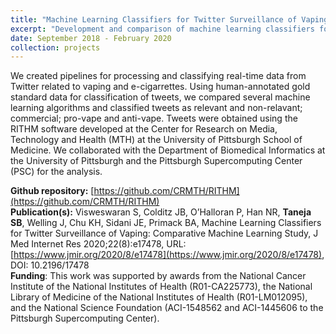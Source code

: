 ```yaml
---
title: "Machine Learning Classifiers for Twitter Surveillance of Vaping"
excerpt: "Development and comparison of machine learning classifiers for social media data related to vaping. <br/><img src='/images/projects/twitter_project4.png'>"
date: September 2018 - February 2020
collection: projects
---
```


We created pipelines for processing and classifying real-time data from Twitter related to vaping and e-cigarrettes. Using human-annotated gold standard data for classification of tweets, we compared several machine learning algorithms and classified tweets as relevant and non-relavant; commercial; pro-vape and anti-vape. Tweets were obtained using the RITHM software developed at the Center for Research on Media, Technology and Health (MTH) at the University of Pittsburgh School of Medicine. We collaborated with the Department of Biomedical Informatics at the University of Pittsburgh and the Pittsburgh Supercomputing Center (PSC) for the analysis.

**Github repository:** [https://github.com/CRMTH/RITHM](https://github.com/CRMTH/RITHM)
<br/>**Publication(s):** Visweswaran S, Colditz JB, O’Halloran P, Han NR, **Taneja SB**, Welling J, Chu KH, Sidani JE, Primack BA, Machine Learning Classifiers for Twitter Surveillance of Vaping: Comparative Machine Learning Study, J Med Internet Res 2020;22(8):e17478, URL: [https://www.jmir.org/2020/8/e17478](https://www.jmir.org/2020/8/e17478), DOI: 10.2196/17478
<br/>**Funding**: This work was supported by awards from the National Cancer Institute of the National Institutes of Health (R01-CA225773), the National Library of Medicine of the National Institutes of Health (R01-LM012095), and the National Science Foundation (ACI-1548562 and ACI-1445606 to the Pittsburgh Supercomputing Center).
